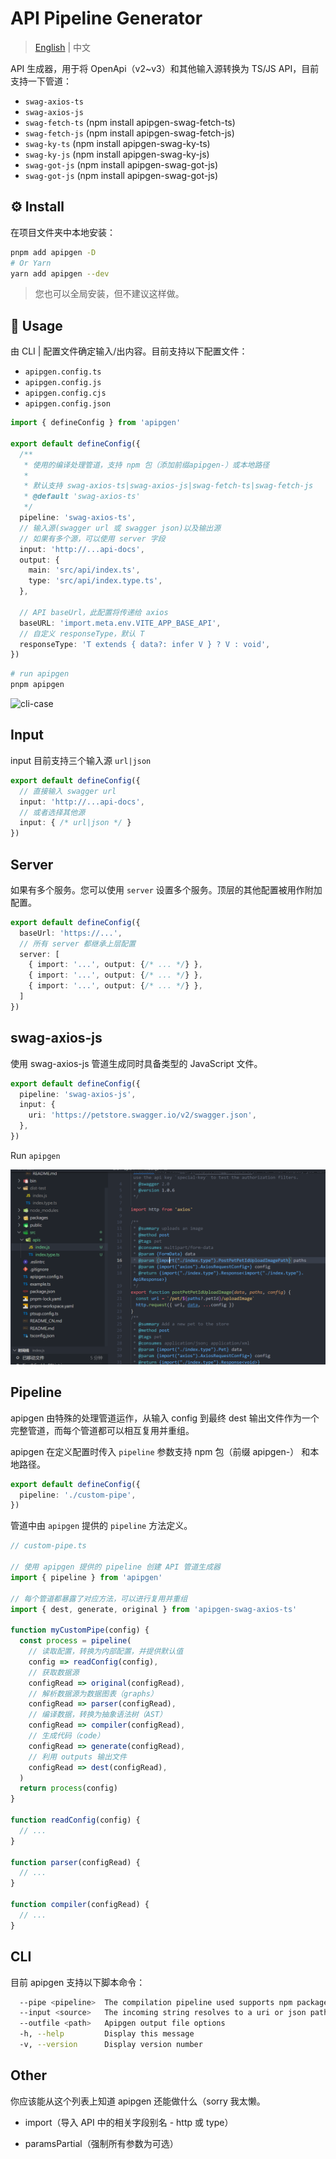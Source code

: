 # API Pipeline Generator

> [English](./README_EN.md) | 中文

API 生成器，用于将 OpenApi（v2~v3）和其他输入源转换为 TS/JS API，目前支持一下管道：

- `swag-axios-ts`
- `swag-axios-js`
- `swag-fetch-ts` (npm install apipgen-swag-fetch-ts)
- `swag-fetch-js` (npm install apipgen-swag-fetch-js)
- `swag-ky-ts` (npm install apipgen-swag-ky-ts)
- `swag-ky-js` (npm install apipgen-swag-ky-js)
- `swag-got-js` (npm install apipgen-swag-got-js)
- `swag-got-js` (npm install apipgen-swag-got-js)

## ⚙️ Install

在项目文件夹中本地安装：

```bash
pnpm add apipgen -D
# Or Yarn
yarn add apipgen --dev
```

> 您也可以全局安装，但不建议这样做。

## 📖 Usage

由 CLI | 配置文件确定输入/出内容。目前支持以下配置文件：

- `apipgen.config.ts`
- `apipgen.config.js`
- `apipgen.config.cjs`
- `apipgen.config.json`

```ts
import { defineConfig } from 'apipgen'

export default defineConfig({
  /**
   * 使用的编译处理管道，支持 npm 包（添加前缀apipgen-）或本地路径
   *
   * 默认支持 swag-axios-ts|swag-axios-js|swag-fetch-ts|swag-fetch-js
   * @default 'swag-axios-ts'
   */
  pipeline: 'swag-axios-ts',
  // 输入源(swagger url 或 swagger json)以及输出源
  // 如果有多个源，可以使用 server 字段
  input: 'http://...api-docs',
  output: {
    main: 'src/api/index.ts',
    type: 'src/api/index.type.ts',
  },

  // API baseUrl，此配置将传递给 axios
  baseURL: 'import.meta.env.VITE_APP_BASE_API',
  // 自定义 responseType，默认 T
  responseType: 'T extends { data?: infer V } ? V : void',
})
```

```sh
# run apipgen
pnpm apipgen
```

![cli-case](public/case.gif)

## Input


input 目前支持三个输入源 `url|json`

```ts
export default defineConfig({
  // 直接输入 swagger url
  input: 'http://...api-docs',
  // 或者选择其他源
  input: { /* url|json */ }
})
```

## Server

如果有多个服务。您可以使用 `server` 设置多个服务。顶层的其他配置被用作附加配置。

```ts
export default defineConfig({
  baseUrl: 'https://...',
  // 所有 server 都继承上层配置
  server: [
    { import: '...', output: {/* ... */} },
    { import: '...', output: {/* ... */} },
    { import: '...', output: {/* ... */} },
  ]
})
```

## swag-axios-js

使用 swag-axios-js 管道生成同时具备类型的 JavaScript 文件。

```ts
export default defineConfig({
  pipeline: 'swag-axios-js',
  input: {
    uri: 'https://petstore.swagger.io/v2/swagger.json',
  },
})
```

Run `apipgen`

![swag-axios-js](public/swag-axios-js.png)

## Pipeline

apipgen 由特殊的处理管道运作，从输入 config 到最终 dest 输出文件作为一个完整管道，而每个管道都可以相互复用并重组。

apipgen 在定义配置时传入 `pipeline` 参数支持 npm 包（前缀 apipgen-） 和本地路径。

```ts
export default defineConfig({
  pipeline: './custom-pipe',
})
```

管道中由 `apipgen` 提供的 `pipeline` 方法定义。

```ts
// custom-pipe.ts

// 使用 apipgen 提供的 pipeline 创建 API 管道生成器
import { pipeline } from 'apipgen'

// 每个管道都暴露了对应方法，可以进行复用并重组
import { dest, generate, original } from 'apipgen-swag-axios-ts'

function myCustomPipe(config) {
  const process = pipeline(
    // 读取配置，转换为内部配置，并提供默认值
    config => readConfig(config),
    // 获取数据源
    configRead => original(configRead),
    // 解析数据源为数据图表（graphs）
    configRead => parser(configRead),
    // 编译数据，转换为抽象语法树（AST）
    configRead => compiler(configRead),
    // 生成代码（code）
    configRead => generate(configRead),
    // 利用 outputs 输出文件
    configRead => dest(configRead),
  )
  return process(config)
}

function readConfig(config) {
  // ...
}

function parser(configRead) {
  // ...
}

function compiler(configRead) {
  // ...
}
```
## CLI

目前 apipgen 支持以下脚本命令：

```sh
  --pipe <pipeline>  The compilation pipeline used supports npm package (add the prefix apipgen -) | local path
  --input <source>   The incoming string resolves to a uri or json path.
  --outfile <path>   Apipgen output file options
  -h, --help         Display this message
  -v, --version      Display version number
```

## Other

你应该能从这个列表上知道 apipgen 还能做什么（sorry 我太懒。

- import（导入 API 中的相关字段别名 - http 或 type）

- paramsPartial（强制所有参数为可选）
